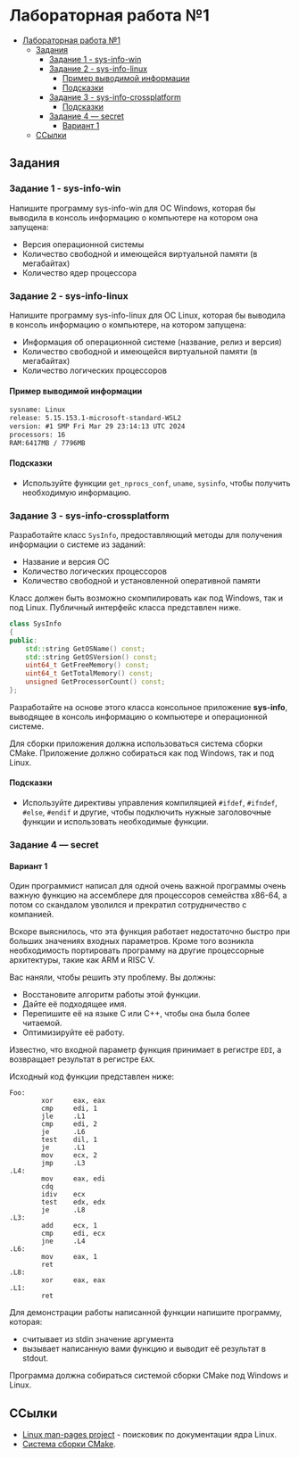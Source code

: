 # Лабораторная работа №1

- [Лабораторная работа №1](#лабораторная-работа-1)
  - [Задания](#задания)
    - [Задание 1 - sys-info-win](#задание-1---sys-info-win)
    - [Задание 2 - sys-info-linux](#задание-2---sys-info-linux)
      - [Пример выводимой информации](#пример-выводимой-информации)
      - [Подсказки](#подсказки)
    - [Задание 3 - sys-info-crossplatform](#задание-3---sys-info-crossplatform)
      - [Подсказки](#подсказки-1)
    - [Задание 4 — secret](#задание-4--secret)
      - [Вариант 1](#вариант-1)
  - [ССылки](#ссылки)

## Задания

### Задание 1 - sys-info-win

Напишите программу sys-info-win для ОС Windows, которая бы выводила в консоль информацию о компьютере на котором она запущена:

- Версия операционной системы
- Количество свободной и имеющейся виртуальной памяти (в мегабайтах)
- Количество ядер процессора

### Задание 2 - sys-info-linux

Напишите программу sys-info-linux для ОС Linux, которая бы выводила в консоль информацию о компьютере, на котором запущена:

- Информация об операционной системе (название, релиз и версия)
- Количество свободной и имеющейся виртуальной памяти (в мегабайтах)
- Количество логических процессоров

#### Пример выводимой информации

```txt
sysname: Linux
release: 5.15.153.1-microsoft-standard-WSL2
version: #1 SMP Fri Mar 29 23:14:13 UTC 2024
processors: 16
RAM:6417MB / 7796MB
```

#### Подсказки

- Используйте функции `get_nprocs_conf`, `uname`, `sysinfo`, чтобы получить необходимую информацию.

### Задание 3 - sys-info-crossplatform

Разработайте класс `SysInfo`, предоставляющий методы для получения информации о системе из заданий:

- Название и версия ОС
- Количество логических процессоров
- Количество свободной и установленной оперативной памяти

Класс должен быть возможно скомпилировать как под Windows, так и под Linux. Публичный интерфейс класса представлен ниже.

```c++
class SysInfo
{
public:
    std::string GetOSName() const;
    std::string GetOSVersion() const;
    uint64_t GetFreeMemory() const;
    uint64_t GetTotalMemory() const;
    unsigned GetProcessorCount() const;
};
```

Разработайте на основе этого класса консольное приложение **sys-info**, выводящее в консоль информацию о компьютере
и операционной системе.

Для сборки приложения должна использоваться система сборки CMake.
Приложение должно собираться как под Windows, так и под Linux.

#### Подсказки

- Используйте директивы управления компиляцией `#ifdef`, `#ifndef`, `#else`, `#endif` и другие,
чтобы подключить нужные заголовочные функции и использовать необходимые функции.

### Задание 4 — secret

#### Вариант 1

Один программист написал для одной очень важной программы очень важную функцию на ассемблере для процессоров семейства x86-64,
а потом со скандалом уволился и прекратил сотрудничество с компанией.

Вскоре выяснилось, что эта функция работает недостаточно быстро при больших значениях входных параметров.
Кроме того возникла необходимость портировать программу на другие процессорные архитектуры, такие как ARM и RISC V.

Вас наняли, чтобы решить эту проблему. Вы должны:

- Восстановите алгоритм работы этой функции.
- Дайте её подходящее имя.
- Перепишите её на языке C или C++, чтобы она была более читаемой.
- Оптимизируйте её работу.

Известно, что входной параметр функция принимает в регистре `EDI`, а возвращает результат в регистре `EAX`.

Исходный код функции представлен ниже:

```assembly
Foo:
        xor     eax, eax
        cmp     edi, 1
        jle     .L1
        cmp     edi, 2
        je      .L6
        test    dil, 1
        je      .L1
        mov     ecx, 2
        jmp     .L3
.L4:
        mov     eax, edi
        cdq
        idiv    ecx
        test    edx, edx
        je      .L8
.L3:
        add     ecx, 1
        cmp     edi, ecx
        jne     .L4
.L6:
        mov     eax, 1
        ret
.L8:
        xor     eax, eax
.L1:
        ret
```

Для демонстрации работы написанной функции напишите программу, которая:

- считывает из stdin значение аргумента
- вызывает написанную вами функцию и выводит её результат в stdout.

Программа должна собираться системой сборки CMake под Windows и Linux.

## ССылки

- [Linux man-pages project](https://www.kernel.org/doc/man-pages/) - поисковик по документации ядра Linux.
- [Система сборки CMake](https://cmake.org/).
